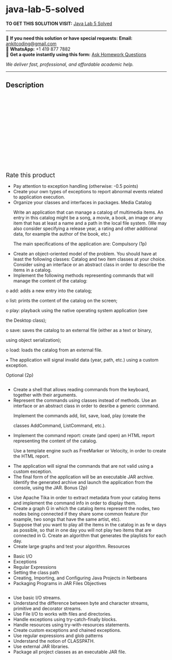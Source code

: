 # java-lab-5-solved
**TO GET THIS SOLUTION VISIT:** [Java Lab 5 Solved](https://www.ankitcodinghub.com/product/java-lab-5-solved/)


---

📩 **If you need this solution or have special requests:** **Email:** ankitcoding@gmail.com  
📱 **WhatsApp:** +1 419 877 7882  
📄 **Get a quote instantly using this form:** [Ask Homework Questions](https://www.ankitcodinghub.com/services/ask-homework-questions/)

*We deliver fast, professional, and affordable academic help.*

---

<h2>Description</h2>



<div class="kk-star-ratings kksr-auto kksr-align-center kksr-valign-top" data-payload="{&quot;align&quot;:&quot;center&quot;,&quot;id&quot;:&quot;95420&quot;,&quot;slug&quot;:&quot;default&quot;,&quot;valign&quot;:&quot;top&quot;,&quot;ignore&quot;:&quot;&quot;,&quot;reference&quot;:&quot;auto&quot;,&quot;class&quot;:&quot;&quot;,&quot;count&quot;:&quot;0&quot;,&quot;legendonly&quot;:&quot;&quot;,&quot;readonly&quot;:&quot;&quot;,&quot;score&quot;:&quot;0&quot;,&quot;starsonly&quot;:&quot;&quot;,&quot;best&quot;:&quot;5&quot;,&quot;gap&quot;:&quot;4&quot;,&quot;greet&quot;:&quot;Rate this product&quot;,&quot;legend&quot;:&quot;0\/5 - (0 votes)&quot;,&quot;size&quot;:&quot;24&quot;,&quot;title&quot;:&quot;Java Lab 5 Solved&quot;,&quot;width&quot;:&quot;0&quot;,&quot;_legend&quot;:&quot;{score}\/{best} - ({count} {votes})&quot;,&quot;font_factor&quot;:&quot;1.25&quot;}">

<div class="kksr-stars">

<div class="kksr-stars-inactive">
            <div class="kksr-star" data-star="1" style="padding-right: 4px">


<div class="kksr-icon" style="width: 24px; height: 24px;"></div>
        </div>
            <div class="kksr-star" data-star="2" style="padding-right: 4px">


<div class="kksr-icon" style="width: 24px; height: 24px;"></div>
        </div>
            <div class="kksr-star" data-star="3" style="padding-right: 4px">


<div class="kksr-icon" style="width: 24px; height: 24px;"></div>
        </div>
            <div class="kksr-star" data-star="4" style="padding-right: 4px">


<div class="kksr-icon" style="width: 24px; height: 24px;"></div>
        </div>
            <div class="kksr-star" data-star="5" style="padding-right: 4px">


<div class="kksr-icon" style="width: 24px; height: 24px;"></div>
        </div>
    </div>

<div class="kksr-stars-active" style="width: 0px;">
            <div class="kksr-star" style="padding-right: 4px">


<div class="kksr-icon" style="width: 24px; height: 24px;"></div>
        </div>
            <div class="kksr-star" style="padding-right: 4px">


<div class="kksr-icon" style="width: 24px; height: 24px;"></div>
        </div>
            <div class="kksr-star" style="padding-right: 4px">


<div class="kksr-icon" style="width: 24px; height: 24px;"></div>
        </div>
            <div class="kksr-star" style="padding-right: 4px">


<div class="kksr-icon" style="width: 24px; height: 24px;"></div>
        </div>
            <div class="kksr-star" style="padding-right: 4px">


<div class="kksr-icon" style="width: 24px; height: 24px;"></div>
        </div>
    </div>
</div>


<div class="kksr-legend" style="font-size: 19.2px;">
            <span class="kksr-muted">Rate this product</span>
    </div>
    </div>
<div class="page" title="Page 1">
<div class="layoutArea">
<div class="column">
<ul>
<li>Pay attention to exception handling (otherwise: -0.5 points)</li>
<li>Create your own types of exceptions to report abnormal events related to
application execution.
</li>
<li>Organize your classes and interfaces in packages.
Media Catalog

Write an application that can manage a catalog of multimedia items. An entry in this catalog might be a song, a movie, a book, an image or any item that has at least a name and a path in the local file system. (We may also consider specifying a release year, a rating and other additional data, for example the author of the book, etc.)

The main specifications of the application are: Compulsory (1p)
</li>
</ul>
<ul>
<li>Create an object-oriented model of the problem. You should have at least the following classes: Catalog and two item classes at your choice. Consider using an interface or an abstract class in order to describe the items in a catalog.</li>
<li>Implement the following methods representing commands that will manage the content of the catalog:</li>
</ul>
o add: adds a new entry into the catalog;

o list: prints the content of the catalog on the screen;

o play: playback using the native operating system application (see

the Desktop class);

o save: saves the catalog to an external file (either as a text or binary,

using object serialization);

o load: loads the catalog from an external file.

• The application will signal invalid data (year, path, etc.) using a custom exception.

Optional (2p)

</div>
</div>
</div>
<div class="page" title="Page 2">
<div class="layoutArea">
<div class="column">
<ul>
<li>Create a shell that allows reading commands from the keyboard, together with their arguments.</li>
<li>Represent the commands using classes instead of methods. Use an interface or an abstract class in order to desribe a generic command.

Implement the commands add, list, save, load, play (create the

classes AddCommand, ListCommand, etc.).</li>
<li>Implement the command report: create (and open) an HTML report representing the content of the catalog.

Use a template engine such as FreeMarker or Velocity, in order to create the HTML report.</li>
<li>The application will signal the commands that are not valid using a custom exception.</li>
<li>The final form of the application will be an executable JAR archive. Identify the generated archive and launch the application from the console, using the JAR.
Bonus (2p)
</li>
</ul>
<ul>
<li>Use Apache Tika in order to extract metadata from your catalog items and implement the command info in order to display them.</li>
<li>Create a graph G in which the catalog items represent the nodes, two nodes being connected if they share some common feature (for example, two songs that have the same artist, etc).</li>
<li>Suppose that you want to play all the items in the catalog in as fe w days as possible, so that in one day you will not play two items that are connected in G. Create an algorithm that generates the playlists for each day.</li>
<li>Create large graphs and test your algorithm. Resources</li>
</ul>
<ul>
<li>Basic I/O</li>
<li>Exceptions</li>
<li>Regular Expressions</li>
<li>Setting the class path</li>
<li>Creating, Importing, and Configuring Java Projects in Netbeans</li>
<li>Packaging Programs in JAR Files
Objectives
</li>
</ul>
</div>
</div>
</div>
<div class="page" title="Page 3">
<div class="layoutArea">
<div class="column">
<ul>
<li>Use basic I/O streams.</li>
<li>Understand the difference between byte and character streams, primitive and
decorator streams.
</li>
<li>Use File I/O to works with files and directories.</li>
<li>Handle exceptions using try-catch-finally blocks.</li>
<li>Handle resources using try-with-resources statements.</li>
<li>Create custom exceptions and chained exceptions.</li>
<li>Use regular expressions and glob patterns</li>
<li>Understand the notion of CLASSPATH.</li>
<li>Use external JAR libraries.</li>
<li>Package all project classes as an executable JAR file.</li>
</ul>
</div>
</div>
</div>
